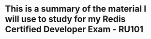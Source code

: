 # This is a summary of the material I will use to study for my Redis Certified Developer Exam - RU101
